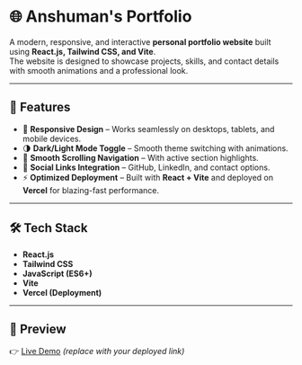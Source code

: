 # 🌐 Anshuman's Portfolio

A modern, responsive, and interactive **personal portfolio website** built using **React.js, Tailwind CSS, and Vite**.  
The website is designed to showcase projects, skills, and contact details with smooth animations and a professional look.

---

## 🚀 Features
- 🎨 **Responsive Design** – Works seamlessly on desktops, tablets, and mobile devices.  
- 🌗 **Dark/Light Mode Toggle** – Smooth theme switching with animations.  
- 🧭 **Smooth Scrolling Navigation** – With active section highlights.  
- 🔗 **Social Links Integration** – GitHub, LinkedIn, and contact options.  
- ⚡ **Optimized Deployment** – Built with **React + Vite** and deployed on **Vercel** for blazing-fast performance.  

---

## 🛠️ Tech Stack
- **React.js**  
- **Tailwind CSS**  
- **JavaScript (ES6+)**  
- **Vite**  
- **Vercel (Deployment)**  

---

## 📸 Preview
👉 [Live Demo](https://anshuman-portfolio-iota.vercel.app/) *(replace with your deployed link)*  

